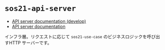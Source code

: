 # `sos21-api-server`

- [API server documentation (develop)](https://sohosai.github.io/sos21-backend/develop/api-server.html)
- [API server documentation](https://sohosai.github.io/sos21-backend/api-server.html)

インフラ層。リクエストに応じて `sos21-use-case` のビジネスロジックを呼び出すHTTP サーバーです。
